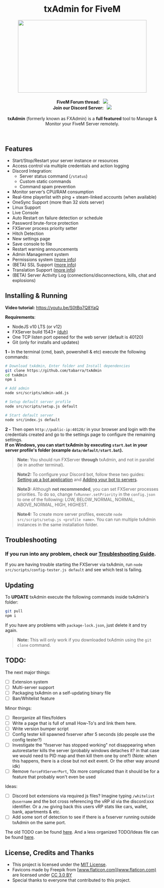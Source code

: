 <p align="center">
	<h1 align="center">
		txAdmin for FiveM
	</h1>
	<p align="center">
		<img width="420" height="237" src="https://i.imgur.com/acV0dfO.png">
	</p>
	<h4 align="center">
		FiveM Forum thread: &nbsp; <a href="https://forum.fivem.net/t/530475"><img src="https://img.shields.io/badge/dynamic/json.svg?color=green&label=txAdmin&query=views&suffix=%20views&url=https%3A%2F%2Fforum.fivem.net%2Ft%2F530475.json"></img></a>  <br/>
		Join our Discord Server: &nbsp; <a href="https://discord.gg/f3TsfvD"><img src="https://discordapp.com/api/guilds/577993482761928734/widget.png?style=shield"></img></a>
	</h4>
	<p align="center">
		<b>txAdmin</b> (formerly known as FXAdmin) is a <b>full featured</b> tool to Manage & Monitor your FiveM Server remotely.
	</p>
</p>

<br/>



## Features
- Start/Stop/Restart your server instance or resources
- Access control via multiple credentials and action logging
- Discord Integration:
	- Server status command (`/status`)
	- Custom static commands
	- Command spam prevention
- Monitor server’s CPU/RAM consumption
- Real-time playerlist with ping + steam-linked accounts (when available)
- OneSync Support (more than 32 slots server)
- Linux Support
- Live Console
- Auto Restart on failure detection or schedule
- Password brute-force protection
- FXServer process priority setter
- Hitch Detection
- New settings page
- Save console to file
- Restart warning announcements
- Admin Management system
- Permissions system ([more info](docs/permissions.md))
- (BETA) SSL Support ([more info](docs/ssl_support.md))
- Translation Support ([more info](docs/translation.md))
- (BETA) Server Activity Log (connections/disconnections, kills, chat and explosions)


## Installing & Running

**Video tutorial:** https://youtu.be/S0tBq7Q8YaQ

**Requirements**:
- NodeJS v10 LTS (or v12)
- FXServer build 1543+ [(duh)](https://runtime.fivem.net/artifacts/fivem/)
- One TCP listen port opened for the web server (default is 40120)
- Git (only for installs and updates)

**1 -** In the terminal (cmd, bash, powershell & etc) execute the following commands:
```bash
# Download txAdmin, Enter folder and Install dependencies
git clone https://github.com/tabarra/txAdmin
cd txAdmin
npm i

# Add admin
node src/scripts/admin-add.js

# Setup default server profile
node src/scripts/setup.js default

# Start default server
node src/index.js default
```

**2 -** Then open `http://public-ip:40120/` in your browser and login with the credentials created and go to the settings page to configure the remaining settings.   
**If on Windows, you can start txAdmin by executing `start.bat` in your server profile's folder (example `data/default/start.bat`).**  

> **Note:** You should run FXServer **through** txAdmin, and not in parallel (ie in another terminal).  

> **Note2:** To configure your Discord bot, follow these two guides:  [Setting up a bot application](https://discordjs.guide/preparations/setting-up-a-bot-application.html) and [Adding your bot to servers](https://discordjs.guide/preparations/adding-your-bot-to-servers.html).  

> **Note3:** Although **not recommended**, you can set FXServer processes priorities. To do so, change `fxRunner.setPriority` in the `config.json` to one of the following: LOW, BELOW_NORMAL, NORMAL, ABOVE_NORMAL, HIGH, HIGHEST.  

> **Note4:** To create more server profiles, execute `node src/scripts/setup.js <profile name>`. You can run multiple txAdmin instances in the same installation folder. 

## Troubleshooting
### If you run into any problem, check our [Troubleshooting Guide](docs/troubleshooting.md).   
If you are having trouble starting the FXServer via txAdmin, run `node src/scripts/config-tester.js default` and see which test is failing.  

## Updating
To **UPDATE** txAdmin execute the following commands inside txAdmin's folder:
```bash
git pull
npm i
``` 
If you have any problems with `package-lock.json`, just delete it and try again.  
> **Note:** This will only work if you downloaded txAdmin using the `git clone` command.  


  
## TODO:
The next major things:
- [ ] Extension system
- [ ] Multi-server support
- [ ] Packaging txAdmin on a self-updating binary file
- [ ] Ban/Whitelist feature

Minor things:
- [ ] Reorganize all files/folders
- [ ] Write a page that is full of small How-To's and link them here.
- [ ] Write version bumper script
- [ ] Config tester kill spawned fxserver after 5 seconds (do people use the config tester?)
- [ ] Investigate the "fxserver has stopped working" not disappearing when autorestarter kills the server (probably windows detaches it? in that case we would need to PID map and then kill them one by one?) (Note: when this happens, there is a close but not exit event. Or the other way around idk)
- [ ] Remove `forceFXServerPort`, 10x more complicated than it should be for a feature that probably won't even be used

Ideas:
- [ ] Discord bot extensions via required js files? Imagine typing `/whitelist @username` and the bot cross referencing the vRP id via the discord:xxx identifier. Or a `/me` giving back this users vRP stats like cars, wallet, bank, apartments & etc.
- [ ] Add some sort of detection to see if there is a fxserver running outside txAdmin on the same port.

The old TODO can be found [here](docs/old_todo.md). 
And a less organized TODO/Ideas file can be found [here](dev_roadmap.md). 

## License, Credits and Thanks
- This project is licensed under the [MIT License](https://github.com/tabarra/txAdmin/blob/master/LICENSE).
- Favicons made by Freepik from [www.flaticon.com](www.flaticon.com) are licensed under [CC 3.0 BY](http://creativecommons.org/licenses/by/3.0/)
- Special thanks to everyone that contributed to this project.
